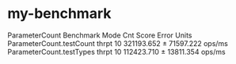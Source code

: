 # my-benchmark

ParameterCount
Benchmark                  Mode  Cnt       Score       Error   Units
ParameterCount.testCount  thrpt   10  321193.652 ± 71597.222  ops/ms
ParameterCount.testTypes  thrpt   10  112423.710 ± 13811.354  ops/ms
